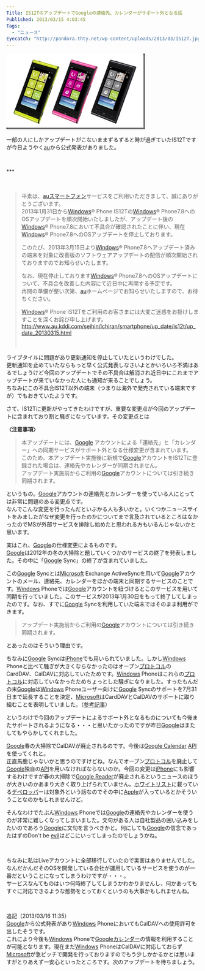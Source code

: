 ```yaml
---
Title: IS12TのアップデートでGoogleの連絡先、カレンダーがサポート外となる話
Published: 2013/03/15 4:03:45
Tags:
  - "ニュース"
Eyecatch: "http://pandora.thty.net/wp-content/uploads/2013/03/IS12T.jpg"
---
```

<p><span><img class="hatena-fotolife" title="f:id:Ovis:20140127003127j:plain" src="20140127003127.jpg" alt="f:id:Ovis:20140127003127j:plain" /></span></p>
<p>一部の人にしかアップデートがこないままずるずると時が過ぎていたIS12Tですが今日ようやく<a class="keyword" href="http://d.hatena.ne.jp/keyword/au">au</a>から公式発表がありました。</p>
<p> </p>
***



<p> </p>
<blockquote>
<p>平素は、<a class="keyword" href="http://d.hatena.ne.jp/keyword/au">au</a><a class="keyword" href="http://d.hatena.ne.jp/keyword/%A5%B9%A5%DE%A1%BC%A5%C8%A5%D5%A5%A9%A5%F3">スマートフォン</a>サービスをご利用いただきまして、誠にありがとうございます。 <br />2013年1月31日から<a class="keyword" href="http://d.hatena.ne.jp/keyword/Windows">Windows</a>® Phone IS12Tの<a class="keyword" href="http://d.hatena.ne.jp/keyword/Windows">Windows</a>® Phone7.8へのOSアップデートを順次開始いたしましたが、アップデート後の<a class="keyword" href="http://d.hatena.ne.jp/keyword/Windows">Windows</a>® Phone7.8において不具合が確認されたことに伴い、現在<a class="keyword" href="http://d.hatena.ne.jp/keyword/Windows">Windows</a>® Phone7.8へのOSアップデートを停止しております。</p>
<p>このたび、2013年3月15日より<a class="keyword" href="http://d.hatena.ne.jp/keyword/Windows">Windows</a>® Phone7.8へアップデート済みの端末を対象に改善版のソフトウェアアップデートの配信が順次開始されておりますのでお知らせいたします。</p>
<p>なお、現在停止しております<a class="keyword" href="http://d.hatena.ne.jp/keyword/Windows">Windows</a>® Phone7.8へのOSアップデートについて、不具合を改善した内容にて近日中に再開する予定です。 <br />再開の準備が整い次第、<a class="keyword" href="http://d.hatena.ne.jp/keyword/au">au</a>ホームページでお知らせいたしますので、お待ちください。</p>
<p><a class="keyword" href="http://d.hatena.ne.jp/keyword/Windows">Windows</a>® Phone IS12Tをご利用のお客さまには大変ご迷惑をお掛けしますことを深くお詫び申し上げます。 <br /><a title="http://www.au.kddi.com/seihin/ichiran/smartphone/up_date/is12t/up_date_20130315.html" href="http://www.au.kddi.com/seihin/ichiran/smartphone/up_date/is12t/up_date_20130315.html">http://www.au.kddi.com/seihin/ichiran/smartphone/up_date/is12t/up_date_20130315.html</a></p>
<p> </p>
</blockquote>
<p>ライブタイルに問題があり更新通知を停止していたというわけでした。 <br />更新通知を止めていたならもっと早く公式発表しなさいよとかいろいろ不満はあるでしょうけど今回のアップデートでその不具合は解消され近日中にこれまでアップデートが来ていなかった人にも通知が来ることでしょう。 <br />ちなみにこの不具合IS12T以外の端末（つまりは海外で発売されている端末ですが）でもおきていたようです。</p>
<p>さて、IS12Tに更新がやってきたわけですが、重要な変更点が今回のアップデートに含まれており割と騒ぎになっています。その変更点とは</p>
<p><strong>〈注意事項〉</strong></p>
<blockquote>
<p>本アップデートには、<a class="keyword" href="http://d.hatena.ne.jp/keyword/Google">Google</a> アカウントによる「連絡先」と「カレンダー」への同期サービスがサポート外となる仕様変更が含まれています。 <br />このため、本アップデート実施後に新規で<a class="keyword" href="http://d.hatena.ne.jp/keyword/Google">Google</a>アカウントをIS12Tに登録された場合は、連絡先やカレンダーが同期されません。 <br />アップデート実施前からご利用の<a class="keyword" href="http://d.hatena.ne.jp/keyword/Google">Google</a>アカウントについては引き続き同期されます。</p>
</blockquote>
<p>というもの。<a class="keyword" href="http://d.hatena.ne.jp/keyword/Google">Google</a>アカウントの連絡先とカレンダーを使っている人にとっては非常に問題のある変更点です。 <br />なんでこんな変更を行ったんだといぶかる人も多いかと。いくつかニュースサイトをみましたがなぜ変更を行ったのかについてまで言及されているところはなかったのでMSが外部サービスを排除し始めたと思われる方もいるんじゃないかと思います。</p>
<p>実はこれ、<a class="keyword" href="http://d.hatena.ne.jp/keyword/Google">Google</a>の仕様変更によるものです。 <br /><a class="keyword" href="http://d.hatena.ne.jp/keyword/Google">Google</a>は2012年の冬の大掃除と題していくつかのサービスの終了を発表しました。その中に「<a class="keyword" href="http://d.hatena.ne.jp/keyword/Google">Google</a> Sync」の終了が含まれていました。</p>
<p>この<a class="keyword" href="http://d.hatena.ne.jp/keyword/Google">Google</a> Syncとは<a class="keyword" href="http://d.hatena.ne.jp/keyword/Microsoft">Microsoft</a> Exchange ActiveSyncを用いて<a class="keyword" href="http://d.hatena.ne.jp/keyword/Google">Google</a>アカウントのメール、連絡先、カレンダーをほかの端末と同期するサービスのことです。<a class="keyword" href="http://d.hatena.ne.jp/keyword/Windows">Windows</a> Phoneでは<a class="keyword" href="http://d.hatena.ne.jp/keyword/Google">Google</a>アカウントを紐づけるとこのサービスを用いて同期を行っていました。このサービスが2013年1月30日をもって終了してしまったのです。なお、すでに<a class="keyword" href="http://d.hatena.ne.jp/keyword/Google">Google</a> Syncを利用していた端末ではそのまま利用ができます。</p>
<blockquote>
<p>アップデート実施前からご利用の<a class="keyword" href="http://d.hatena.ne.jp/keyword/Google">Google</a>アカウントについては引き続き同期されます。</p>
</blockquote>
<p>とあったのはそういう理由です。 </p>
<p>ちなみに<a class="keyword" href="http://d.hatena.ne.jp/keyword/Google">Google</a> Syncは<a class="keyword" href="http://d.hatena.ne.jp/keyword/iPhone">iPhone</a>でも用いられていました。しかし<a class="keyword" href="http://d.hatena.ne.jp/keyword/Windows">Windows</a> Phoneと比べて騒ぎが大きくならなかったのはオープン<a class="keyword" href="http://d.hatena.ne.jp/keyword/%A5%D7%A5%ED%A5%C8%A5%B3%A5%EB">プロトコル</a>のCardDAV、CalDAVに対応していたためです。<a class="keyword" href="http://d.hatena.ne.jp/keyword/Windows">Windows</a> Phoneはこれらの<a class="keyword" href="http://d.hatena.ne.jp/keyword/%A5%D7%A5%ED%A5%C8%A5%B3%A5%EB">プロトコル</a>に対応していなかったためちょっとした騒ぎになりました。すったもんだの末<a class="keyword" href="http://d.hatena.ne.jp/keyword/Google">Google</a>は<a class="keyword" href="http://d.hatena.ne.jp/keyword/Windows">Windows</a> Phoneユーザー向けに<a class="keyword" href="http://d.hatena.ne.jp/keyword/Google">Google</a> Syncのサポートを7月31日まで延長することを決定、<a class="keyword" href="http://d.hatena.ne.jp/keyword/Microsoft">Microsoft</a>はCardDAVとCalDAVのサポートに取り組むことを表明していました。（<a href="http://taisy0.com/2013/01/31/13790.html" target="_blank">参考記事</a>）</p>
<p>というわけで今回のアップデートによるサポート外となるものについても今後またサポートされるようになる・・・と思いたかったのですが昨日<a class="keyword" href="http://d.hatena.ne.jp/keyword/Google">Google</a>はまたしてもやらかしてくれました。</p>
<p><a class="keyword" href="http://d.hatena.ne.jp/keyword/Google">Google</a>春の大掃除でCalDAVが廃止されるのです。今後は<a class="keyword" href="http://d.hatena.ne.jp/keyword/Google%20Calendar">Google Calendar</a> <a class="keyword" href="http://d.hatena.ne.jp/keyword/API">API</a>を使ってくれと。 <br />正直馬鹿じゃないかと思うのですけどね。なんでオープン<a class="keyword" href="http://d.hatena.ne.jp/keyword/%A5%D7%A5%ED%A5%C8%A5%B3%A5%EB">プロトコル</a>を廃止して<a class="keyword" href="http://d.hatena.ne.jp/keyword/Google">Google</a>独自の<a class="keyword" href="http://d.hatena.ne.jp/keyword/API">API</a>を用いなければならないのか。今回の変更は<a class="keyword" href="http://d.hatena.ne.jp/keyword/iPhone">iPhone</a>にも影響するわけですが春の大掃除で<a class="keyword" href="http://d.hatena.ne.jp/keyword/Google%20Reader">Google Reader</a>が廃止されるというニュースのほうが大きいのかあまり大きく取り上げられていません。<a class="keyword" href="http://d.hatena.ne.jp/keyword/%A5%DB%A5%EF%A5%A4%A5%C8%A5%EA%A5%B9%A5%C8">ホワイトリスト</a>に載っている<a class="keyword" href="http://d.hatena.ne.jp/keyword/%A5%C7%A5%D9%A5%ED%A5%C3%A5%D1">デベロッパ</a>ーは対象外という話なのでその中に<a class="keyword" href="http://d.hatena.ne.jp/keyword/Apple">Apple</a>が入っているとかそういうことなのかもしれませんけど。</p>
<p>そんなわけでたぶん<a class="keyword" href="http://d.hatena.ne.jp/keyword/Windows">Windows</a> Phoneでは<a class="keyword" href="http://d.hatena.ne.jp/keyword/Google">Google</a>の連絡先やカレンダーを使うのが非常に難しくなってしまいました。文句がある人は自社製品の囲い込みをしたいのであろう<a class="keyword" href="http://d.hatena.ne.jp/keyword/Google">Google</a>に文句を言うべきかと。何にしても<a class="keyword" href="http://d.hatena.ne.jp/keyword/Google">Google</a>の信念であったはずのDon't be <a class="keyword" href="http://d.hatena.ne.jp/keyword/evil">evil</a>はどこにいってしまったのでしょうかね。</p>
<p> </p>
<p>ちなみに私はLiveアカウントに全部移行していたので実害はありませんでした。なんだかんだそのOSを開発している会社が運用しているサービスを使うのが一番だということになってしまうわけですが・・・。 <br />サービスなんてものはいつ何時終了してしまうかわかりませんし、何かあってもすぐに対応できるような態勢をとっておくというのも大事かもしれませんね。</p>
<p> </p>
<p>追記（2013/03/16 11:35） <br /><a class="keyword" href="http://d.hatena.ne.jp/keyword/Google">Google</a>から公式発表があり<a class="keyword" href="http://d.hatena.ne.jp/keyword/Windows">Windows</a> PhoneにおいてもCalDAVへの使用許可を出したそうです。 <br />これにより今後も<a class="keyword" href="http://d.hatena.ne.jp/keyword/Windows">Windows</a> Phoneで<a class="keyword" href="http://d.hatena.ne.jp/keyword/Google%A5%AB%A5%EC%A5%F3%A5%C0%A1%BC">Googleカレンダー</a>の情報を利用することが可能となります。現在まだ<a class="keyword" href="http://d.hatena.ne.jp/keyword/Windows">Windows</a> PhoneはCalDAVに対応しておらず<a class="keyword" href="http://d.hatena.ne.jp/keyword/Microsoft">Microsoft</a>が急ピッチで開発を行っておりますのでもう少しかかるかとは思いますがとりあえず一安心といったところです。次のアップデートを待ちましょう。</p>